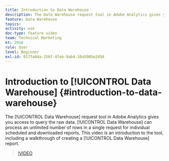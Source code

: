 ```yaml
---
title: Introduction to Data Warehouse
description: The Data Warehouse request tool in Adobe Analytics gives you access to query the raw data. Data Warehouse can process an unlimited number of rows in a single request for individual scheduled and downloaded reports. This video is an introduction to the tool, including a walkthrough of creating a Data Warehouse report.
feature: Data Warehouse
topics: 
activity: use
doc-type: feature video
team: Technical Marketing
kt: 2916
role: User
level: Beginner
exl-id: 917fa84a-256f-4feb-9ab4-10a5905e2456
---
```

# Introduction to [!UICONTROL Data Warehouse] {#introduction-to-data-warehouse}

The [!UICONTROL Data Warehouse] request tool in Adobe Analytics gives you access to query the raw data. [!UICONTROL Data Warehouse] can process an unlimited number of rows in a single request for individual scheduled and downloaded reports. This video is an introduction to the tool, including a walkthrough of creating a [!UICONTROL Data Warehouse] report.

>[!VIDEO](https://video.tv.adobe.com/v/27306/?quality=12)
